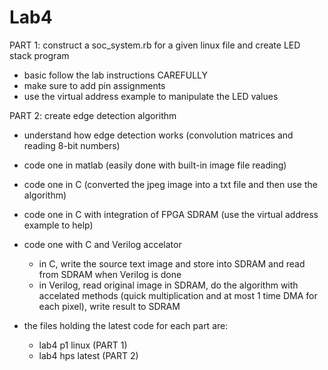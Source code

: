 # Lab4
PART 1: construct a soc_system.rb for a given linux file and create LED stack program
- basic follow the lab instructions CAREFULLY
- make sure to add pin assignments
- use the virtual address example to manipulate the LED values

PART 2: create edge detection algorithm
- understand how edge detection works (convolution matrices and reading 8-bit numbers)
- code one in matlab (easily done with built-in image file reading)
- code one in C (converted the jpeg image into a txt file and then use the algorithm)
- code one in C with integration of FPGA SDRAM (use the virtual address example to help)
- code one with C and Verilog accelator
    - in C, write the source text image and store into SDRAM and 
        read from SDRAM when Verilog is done
    - in Verilog, read original image in SDRAM,
        do the algorithm with accelated methods (quick multiplication and at most 1 time DMA for each pixel),
        write result to SDRAM

- the files holding the latest code for each part are:
    - lab4 p1 linux (PART 1)
    - lab4 hps latest (PART 2)
